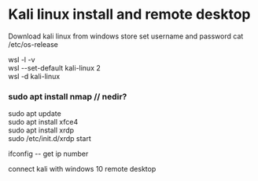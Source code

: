 # Kali linux install and remote desktop
Download kali linux from windows store
set username and password
cat /etc/os-release

wsl -l -v  
wsl --set-default kali-linux 2  
wsl -d kali-linux  

### sudo apt install nmap // nedir?

sudo apt update  
sudo apt install xfce4  
sudo apt install xrdp  
sudo /etc/init.d/xrdp start  

ifconfig    -- get ip number  

connect kali with windows 10 remote desktop  
